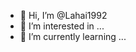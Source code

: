 - 👋 Hi, I’m @Lahai1992
- 👀 I’m interested in ...
- 🌱 I’m currently learning ...


<!---
Lahai1992/Lahai1992 is a ✨ special ✨ repository because its `README.md` (this file) appears on your GitHub profile.
You can click the Preview link to take a look at your changes.
--->
